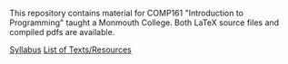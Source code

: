 This repository contains material for COMP161 "Introduction to Programming" taught a Monmouth College.  Both LaTeX source files and compiled pdfs are available.

[Syllabus](https://github.com/jlmayfield/MC-COMP161/raw/master/General/comp161-syllabus.pdf)
[List of Texts/Resources](https://github.com/jlmayfield/MC-COMP161/raw/master/General/comp161-sources.pdf)
